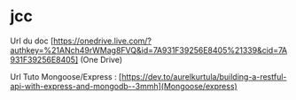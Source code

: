 # jcc

Url du doc [https://onedrive.live.com/?authkey=%21ANch49rWMag8FVQ&id=7A931F39256E8405%21339&cid=7A931F39256E8405] (One Drive)

Url Tuto Mongoose/Express : [https://dev.to/aurelkurtula/building-a-restful-api-with-express-and-mongodb--3mmh](Mongoose/express)
